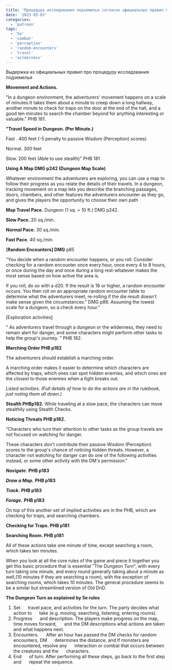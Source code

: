 ```yaml
---
title: 'Процедура исследования подземелья согласно официальных правил пятой редакции'
date: '2023-03-03'
categories:
  - 'patreon'
tags:
  - '5e'
  - 'combat'
  - 'perception'
  - 'random-encounters'
  - 'travel'
  - 'wilderness'
---
```


Выдержка из официальных правил про процедуру исследования подземелья

**Movement and Actions.**

"In a dungeon environment, the adventurers' movement happens on a scale of minutes.It takes them about a minute to creep down a long hallway, another minute to check for traps on the door at the end of the hall, and a good ten minutes to search the chamber beyond for anything interesting or valuable." PHB 181.

**"Travel Speed in Dungeon. (Per Minute.)**

Fast . 400 feet (-5 penalty to passive Wisdom (Perception) scores)

Normal. 300 feet

Slow. 200 feet (Able to use stealth)" PHB 181

**Using A Map DMG p242 (Dungeon Map Scale)**

Whatever environment the adventurers are exploring, you can use a map to follow their progress as you relate the details of their travels. In a dungeon, tracking movement on a map lets you describe the branching passages, doors, chambers, and other features the adventurers encounter as they go, and gives the players the opportunity to choose their own path

**Map Travel Pace.** Dungeon (1 sq. = 10 ft.) DMG p242.

**Slow Pace.** 20 sq./min.

**Normal Pace.** 30 sq./min.

**Fast Pace.** 40 sq./min.

\[**Random Encounters\] DMG** p85

"You decide when a random encounter happens, or you roll. Consider checking for a random encounter once every hour, once every 4 to 8 hours, or once during the day and once during a long rest-whatever makes the most sense based on how active the area is.

If you roll, do so with a d20. If the result is 18 or higher, a random encounter occurs. You then roll on an appropriate random encounter table to determine what the adventurers meet, re-rolling if the die result doesn't make sense given the circumstances." DMG p86. Assuming the lowest scale for a dungeon, so a check every hour."

\[Exploration activities\]

" As adventurers travel through a dungeon or the wilderness, they need to remain alert for danger, and some characters might perform other tasks to help the group's journey. " PHB 182.

**Marching Order PHB p182**

The adventurers should establish a marching order.

A marching order makes it easier to determine which characters are affected by traps, which ones can spot hidden enemies, and which ones are the closest to those enemies when a fight breaks out.

_Listed activities. (Full details of how to do the actions are in the rulebook, just noting them all down.)_

**Stealth PHBp182.** While traveling at a slow pace, the characters can move stealthily using Stealth Checks.

**Noticing Threats PHB p182.**

"Characters who turn their attention to other tasks as the group travels are not focused on watching for danger.

These characters don't contribute their passive Wisdom (Perception) scores to the group's chance of noticing hidden threats. However, a character not watching for danger can do one of the following activities instead, or some other activity with the DM's permission."

_**Navigate.**_ **PHB p183**

_**Draw a Map.**_ **PHB p183**

_**Track.**_ **PHB p183**

_**Forage.**_ **PHB p183**

On top of this another set of implied activities are in the PHB, which are checking for traps, and searching chambers.

**Checking for Traps. PHB p181**

**Searching Room. PHB p181**

All of these actions take one minute of time, except searching a room, which takes ten minutes.

When you look at all the core rules of the game and piece it together you get this basic procedure that is essential "The Dungeon Turn", with every turn taking one minute, and every round generally taking about a minute as well,(10 minutes if they are searching a room), with the exception of searching rooms, which takes 10 minutes. The general procedure seems to be a similar but streamlined version of Old DnD.

**The Dungeon Turn as explained by 5e rules**

1. Set      travel pace, and activities for the turn. The party decides what action to      take (e.g. moving, searching, listening, entering rooms).
2. Progress      and description. The players make progress on the map, time moves forward,      and the DM descriptions what actions are taken and what happens next.
3. Encounters.      After an hour has passed the DM checks for random encounters, DM      determines the distance, and If monsters are encountered, resolve any      interaction or combat that occurs between the creatures and the      characters.
4. End      of turn. After performing all these steps, go back to the first step and      repeat the sequence.
